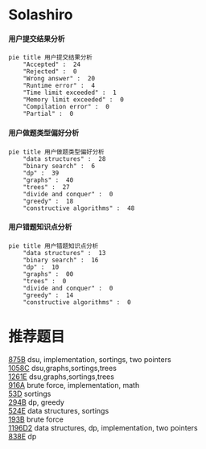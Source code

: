 # Solashiro

<!-- tabs:start -->



#### **用户提交结果分析**

```mermaid
pie title 用户提交结果分析
    "Accepted" :  24
    "Rejected" :  0
    "Wrong answer" :  20
    "Runtime error" :  4
    "Time limit exceeded" :  1
    "Memory limit exceeded" :  0
    "Compilation error" :  0
    "Partial" :  0
```

#### **用户做题类型偏好分析**

```mermaid
pie title 用户做题类型偏好分析
    "data structures" :  28
    "binary search" :  6
    "dp" :  39
    "graphs" :  40
    "trees" :  27
    "divide and conquer" :  0
    "greedy" :  18
    "constructive algorithms" :  48
```
#### **用户错题知识点分析**

```mermaid
pie title 用户错题知识点分析
    "data structures" :  13
    "binary search" :  16
    "dp" :  10
    "graphs" :  00
    "trees" :  0
    "divide and conquer" :  0
    "greedy" :  14
    "constructive algorithms" :  0
```



<!-- tabs:end -->
# 推荐题目
[875B](https://codeforces.com/contest/875/problem/B)		dsu,
                        implementation,
                        sortings,
                        two pointers		  
[1058C](https://codeforces.com/contest/1058/problem/C)		dsu,graphs,sortings,trees		  
[1261E](https://codeforces.com/contest/1261/problem/E)		dsu,graphs,sortings,trees		  
[916A](https://codeforces.com/contest/916/problem/A)		brute force,
                        implementation,
                        math		  
[53D](https://codeforces.com/contest/53/problem/D)		sortings		  
[294B](https://codeforces.com/contest/294/problem/B)		dp,
                        greedy		  
[524E](https://codeforces.com/contest/524/problem/E)		data structures,
                        sortings		  
[193B](https://codeforces.com/contest/193/problem/B)		brute force		  
[1196D2](https://codeforces.com/contest/1196D/problem/2)		data structures,
                        dp,
                        implementation,
                        two pointers		  
[838E](https://codeforces.com/contest/838/problem/E)		dp		  
